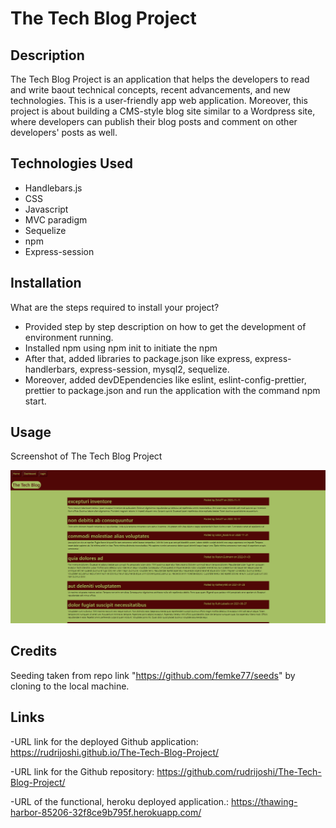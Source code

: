 # The Tech Blog Project

## Description

The Tech Blog Project is an application that helps the developers to read and write baout technical concepts, recent advancements, and new technologies. This is a user-friendly app web application. Moreover, this project is about building a CMS-style blog site similar to a Wordpress site, where developers can publish their blog posts and comment on other developers' posts as well.

## Technologies Used

- Handlebars.js
- CSS
- Javascript
- MVC paradigm
- Sequelize
- npm
- Express-session

## Installation

What are the steps required to install your project?
- Provided step by step description on how to get the development of environment running.
- Installed npm using npm init to initiate the npm
- After that, added libraries to package.json like express, express-handlerbars, express-session, mysql2, sequelize.
- Moreover, added devDEpendencies like eslint, eslint-config-prettier, prettier to package.json and run the application with the command npm start.

## Usage

Screenshot of The Tech Blog Project

![The Tech Blog Project Screenshot](./Assets/Images/Screenshot.png)

## Credits

Seeding taken from repo link "https://github.com/femke77/seeds" by cloning to the local machine.


## Links

-URL link for the deployed Github application: https://rudrijoshi.github.io/The-Tech-Blog-Project/

-URL link for the Github repository: https://github.com/rudrijoshi/The-Tech-Blog-Project/

-URL of the functional, heroku deployed application.: https://thawing-harbor-85206-32f8ce9b795f.herokuapp.com/
